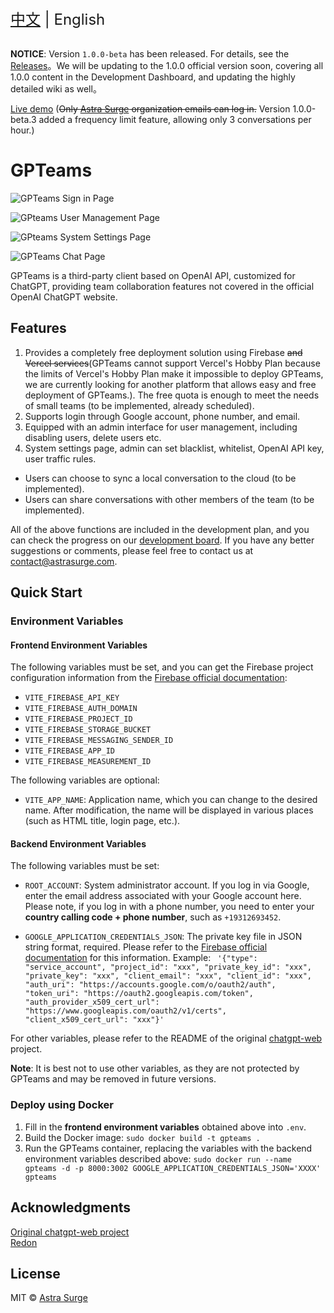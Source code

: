<div style="font-size: 1.5rem;">
  <a href="./README.md">中文</a> | English
</div>
</br>

**NOTICE**: Version `1.0.0-beta` has been released. For details, see the [Releases](https://github.com/AstraSurge/gpteams/releases)。We will be updating to the 1.0.0 official version soon, covering all 1.0.0 content in the Development Dashboard, and updating the highly detailed wiki as well。

[Live demo](https://gpteams.astrasurge.com) (~~Only [Astra Surge](https://astrasurge.com) organization emails can log in.~~ Version 1.0.0-beta.3 added a frequency limit feature, allowing only 3 conversations per hour.)

# GPTeams

![GPTeams Sign in Page](https://rorsch-1256426089.file.myqcloud.com/public/202303310623236.png)

![GPteams User Management Page](https://rorsch-1256426089.file.myqcloud.com/public/202303310622849.png)

![GPteams System Settings Page](https://rorsch-1256426089.file.myqcloud.com/public/202303310623195.png)

![GPTeams Chat Page](https://rorsch-1256426089.file.myqcloud.com/public/202303310624399.png)

GPTeams is a third-party client based on OpenAI API, customized for ChatGPT, providing team collaboration features not covered in the official OpenAI ChatGPT website.

## Features

1. Provides a completely free deployment solution using Firebase ~~and Vercel services~~(GPTeams cannot support Vercel's Hobby Plan because the limits of Vercel's Hobby Plan make it impossible to deploy GPTeams, we are currently looking for another platform that allows easy and free deployment of GPTeams.). The free quota is enough to meet the needs of small teams (to be implemented, already scheduled).
2. Supports login through Google account, phone number, and email.
3. Equipped with an admin interface for user management, including disabling users, delete users etc.
4. System settings page, admin can set blacklist, whitelist, OpenAI API key, user traffic rules.
- Users can choose to sync a local conversation to the cloud (to be implemented).
- Users can share conversations with other members of the team (to be implemented).

All of the above functions are included in the development plan, and you can check the progress on our [development board](https://sharing.clickup.com/31625481/b/h/6-900200430791-2/756b82376fc8197). If you have any better suggestions or comments, please feel free to contact us at [contact@astrasurge.com](mailto:contact@astrasurge.com).

## Quick Start

### Environment Variables

#### Frontend Environment Variables

The following variables must be set, and you can get the Firebase project configuration information from the [Firebase official documentation](https://firebase.google.com/docs/web/setup?hl=en):

- `VITE_FIREBASE_API_KEY`
- `VITE_FIREBASE_AUTH_DOMAIN`
- `VITE_FIREBASE_PROJECT_ID`
- `VITE_FIREBASE_STORAGE_BUCKET`
- `VITE_FIREBASE_MESSAGING_SENDER_ID`
- `VITE_FIREBASE_APP_ID`
- `VITE_FIREBASE_MEASUREMENT_ID`

The following variables are optional:

- `VITE_APP_NAME`: Application name, which you can change to the desired name. After modification, the name will be displayed in various places (such as HTML title, login page, etc.).

#### Backend Environment Variables

The following variables must be set:

- `ROOT_ACCOUNT`: System administrator account. If you log in via Google, enter the email address associated with your Google account here. Please note, if you log in with a phone number, you need to enter your **country calling code + phone number**, such as `+19312693452`.

- `GOOGLE_APPLICATION_CREDENTIALS_JSON`: The private key file in JSON string format, required. Please refer to the [Firebase official documentation](https://firebase.google.com/docs/admin/setup?hl=en) for this information. Example:
`
'{"type": "service_account", "project_id": "xxx", "private_key_id": "xxx", "private_key": "xxx", "client_email": "xxx", "client_id": "xxx", "auth_uri": "https://accounts.google.com/o/oauth2/auth", "token_uri": "https://oauth2.googleapis.com/token", "auth_provider_x509_cert_url": "https://www.googleapis.com/oauth2/v1/certs", "client_x509_cert_url": "xxx"}'`

For other variables, please refer to the README of the original [chatgpt-web](https://github.com/Chanzhaoyu/chatgpt-web) project.

**Note**: It is best not to use other variables, as they are not protected by GPTeams and may be removed in future versions.

### Deploy using Docker

1. Fill in the **frontend environment variables** obtained above into `.env`.
2. Build the Docker image: `sudo docker build -t gpteams .`
3. Run the GPTeams container, replacing the variables with the backend environment variables described above: `sudo docker run --name gpteams -d -p 8000:3002 GOOGLE_APPLICATION_CREDENTIALS_JSON='XXXX' gpteams`

## Acknowledgments

[Original chatgpt-web project](https://github.com/Chanzhaoyu/chatgpt-web)  
[Redon](https://github.com/Chanzhaoyu)

## License
MIT © [Astra Surge](./license)
